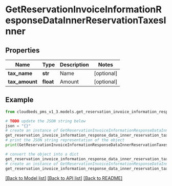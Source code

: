 # GetReservationInvoiceInformationResponseDataInnerReservationTaxesInner


## Properties

Name | Type | Description | Notes
------------ | ------------- | ------------- | -------------
**tax_name** | **str** | Name | [optional] 
**tax_amount** | **float** | Amount | [optional] 

## Example

```python
from cloudbeds_pms_v1_3.models.get_reservation_invoice_information_response_data_inner_reservation_taxes_inner import GetReservationInvoiceInformationResponseDataInnerReservationTaxesInner

# TODO update the JSON string below
json = "{}"
# create an instance of GetReservationInvoiceInformationResponseDataInnerReservationTaxesInner from a JSON string
get_reservation_invoice_information_response_data_inner_reservation_taxes_inner_instance = GetReservationInvoiceInformationResponseDataInnerReservationTaxesInner.from_json(json)
# print the JSON string representation of the object
print(GetReservationInvoiceInformationResponseDataInnerReservationTaxesInner.to_json())

# convert the object into a dict
get_reservation_invoice_information_response_data_inner_reservation_taxes_inner_dict = get_reservation_invoice_information_response_data_inner_reservation_taxes_inner_instance.to_dict()
# create an instance of GetReservationInvoiceInformationResponseDataInnerReservationTaxesInner from a dict
get_reservation_invoice_information_response_data_inner_reservation_taxes_inner_from_dict = GetReservationInvoiceInformationResponseDataInnerReservationTaxesInner.from_dict(get_reservation_invoice_information_response_data_inner_reservation_taxes_inner_dict)
```
[[Back to Model list]](../README.md#documentation-for-models) [[Back to API list]](../README.md#documentation-for-api-endpoints) [[Back to README]](../README.md)



